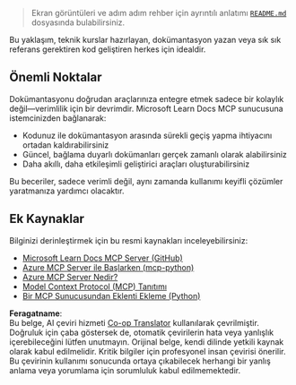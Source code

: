 <!--
CO_OP_TRANSLATOR_METADATA:
{
  "original_hash": "577394ece173bbc758150fd4bfbc13dd",
  "translation_date": "2025-06-21T14:17:49+00:00",
  "source_file": "09-CaseStudy/docs-mcp/README.md",
  "language_code": "tr"
}
-->
> Ekran görüntüleri ve adım adım rehber için ayrıntılı anlatımı [`README.md`](./solution/scenario3/README.md) dosyasında bulabilirsiniz.

Bu yaklaşım, teknik kurslar hazırlayan, dokümantasyon yazan veya sık sık referans gerektiren kod geliştiren herkes için idealdir.

## Önemli Noktalar

Dokümantasyonu doğrudan araçlarınıza entegre etmek sadece bir kolaylık değil—verimlilik için bir devrimdir. Microsoft Learn Docs MCP sunucusuna istemcinizden bağlanarak:

- Kodunuz ile dokümantasyon arasında sürekli geçiş yapma ihtiyacını ortadan kaldırabilirsiniz
- Güncel, bağlama duyarlı dokümanları gerçek zamanlı olarak alabilirsiniz
- Daha akıllı, daha etkileşimli geliştirici araçları oluşturabilirsiniz

Bu beceriler, sadece verimli değil, aynı zamanda kullanımı keyifli çözümler yaratmanıza yardımcı olacaktır.

## Ek Kaynaklar

Bilginizi derinleştirmek için bu resmi kaynakları inceleyebilirsiniz:

- [Microsoft Learn Docs MCP Server (GitHub)](https://github.com/MicrosoftDocs/mcp)
- [Azure MCP Server ile Başlarken (mcp-python)](https://learn.microsoft.com/en-us/azure/developer/azure-mcp-server/get-started#create-the-python-app)
- [Azure MCP Server Nedir?](https://learn.microsoft.com/en-us/azure/developer/azure-mcp-server/)
- [Model Context Protocol (MCP) Tanıtımı](https://modelcontextprotocol.io/introduction)
- [Bir MCP Sunucusundan Eklenti Ekleme (Python)](https://learn.microsoft.com/en-us/semantic-kernel/concepts/plugins/adding-mcp-plugins)

**Feragatname**:  
Bu belge, AI çeviri hizmeti [Co-op Translator](https://github.com/Azure/co-op-translator) kullanılarak çevrilmiştir. Doğruluk için çaba göstersek de, otomatik çevirilerin hata veya yanlışlık içerebileceğini lütfen unutmayın. Orijinal belge, kendi dilinde yetkili kaynak olarak kabul edilmelidir. Kritik bilgiler için profesyonel insan çevirisi önerilir. Bu çevirinin kullanımı sonucunda ortaya çıkabilecek herhangi bir yanlış anlama veya yorumlama için sorumluluk kabul edilmemektedir.